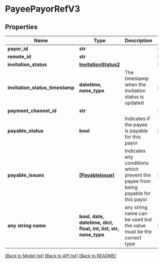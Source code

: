 # PayeePayorRefV3


## Properties
Name | Type | Description | Notes
------------ | ------------- | ------------- | -------------
**payor_id** | **str** |  | [optional] 
**remote_id** | **str** |  | [optional] 
**invitation_status** | [**InvitationStatus2**](InvitationStatus2.md) |  | [optional] 
**invitation_status_timestamp** | **datetime, none_type** | The timestamp when the invitation status is updated | [optional] 
**payment_channel_id** | **str** |  | [optional] 
**payable_status** | **bool** | Indicates if the payee is payable for this payor | [optional] 
**payable_issues** | [**[PayableIssue]**](PayableIssue.md) | Indicates any conditions which prevent the payee from being payable for this payor | [optional] 
**any string name** | **bool, date, datetime, dict, float, int, list, str, none_type** | any string name can be used but the value must be the correct type | [optional]

[[Back to Model list]](../README.md#documentation-for-models) [[Back to API list]](../README.md#documentation-for-api-endpoints) [[Back to README]](../README.md)


